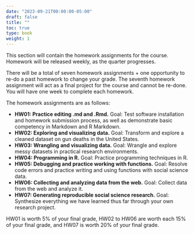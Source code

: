 ```yaml
---
date: "2023-09-21T00:00:00-05:00"
draft: false
title: ""
toc: true
type: book
weight: 1
---
```


<!--
---
header:
  caption: ""
  image: ""
title: Homework assignments
view: 2
type: post
draft: false
---
-->

This section will contain the homework assignments for the course. Homework will be released weekly, as the quarter progresses. 

There will be a total of seven homework assignments + one opportunity to re-do a past homework to change your grade. The seventh homework assignment will act as a final project for the course and cannot be re-done. You will have one week to complete each homework. 

The homework assignments are as follows:

- **HW01: Practice editing .md and .Rmd.** Goal: Test software installation and homework submission process, as well as demonstrate basic competency in Markdown and R Markdown. 
- **HW02: Exploring and visualizing data.** Goal: Transform and explore a cleaned dataset on gun deaths in the United States.
- **HW03: Wrangling and visualizing data.** Goal: Wrangle and explore messy datasets in practical research environments.
- **HW04: Programming in R.** Goal: Practice programming techniques in R.
- **HW05: Debugging and practice working with functions.** Goal: Resolve code errors and practice writing and using functions with social science data.
- **HW06: Collecting and analyzing data from the web.** Goal: Collect data from the web and analyze it.
- **HW07: Generating reproducible social science research.** Goal: Synthesize everything we have learned thus far through your own research project.

HW01 is worth 5% of your final grade, HW02 to HW06 are worth each 15% of your final grade, and HW07 is worth 20% of your final grade. 


